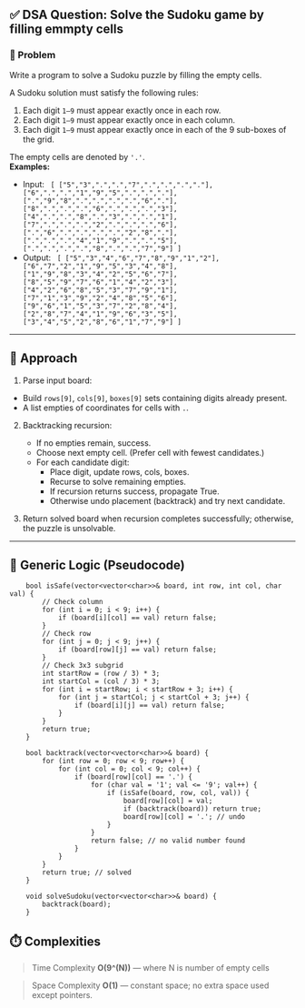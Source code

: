 ## ✅ DSA Question: Solve the Sudoku game by filling emmpty cells

### 🧠 Problem  
Write a program to solve a Sudoku puzzle by filling the empty cells.  

A Sudoku solution must satisfy the following rules:  
1. Each digit `1–9` must appear exactly once in each row.  
2. Each digit `1–9` must appear exactly once in each column.  
3. Each digit `1–9` must appear exactly once in each of the 9 sub-boxes of the grid.  

The empty cells are denoted by `'.'`.  
**Examples:**  
- Input: `
  [
  ["5","3",".",".","7",".",".",".","."],
  ["6",".",".","1","9","5",".",".","."],
  [".","9","8",".",".",".",".","6","."],
  ["8",".",".",".","6",".",".",".","3"],
  ["4",".",".","8",".","3",".",".","1"],
  ["7",".",".",".","2",".",".",".","6"],
  [".","6",".",".",".",".","2","8","."],
  [".",".",".","4","1","9",".",".","5"],
  [".",".",".",".","8",".",".","7","9"]
]` 
- Output: `
[
  ["5","3","4","6","7","8","9","1","2"],
  ["6","7","2","1","9","5","3","4","8"],
  ["1","9","8","3","4","2","5","6","7"],
  ["8","5","9","7","6","1","4","2","3"],
  ["4","2","6","8","5","3","7","9","1"],
  ["7","1","3","9","2","4","8","5","6"],
  ["9","6","1","5","3","7","2","8","4"],
  ["2","8","7","4","1","9","6","3","5"],
  ["3","4","5","2","8","6","1","7","9"]
]`  

---

## 🧭 Approach

1.  Parse input board:  
   - Build `rows[9]`, `cols[9]`, `boxes[9]` sets containing digits already present.  
   - A list empties of coordinates for cells with `.`.

2. Backtracking recursion:  
   - If no empties remain, success.
   - Choose next empty cell. (Prefer cell with fewest candidates.)
   - For each candidate digit:
      - Place digit, update rows, cols, boxes.
      - Recurse to solve remaining empties.
      - If recursion returns success, propagate True.
      - Otherwise undo placement (backtrack) and try next candidate.
        
3. Return solved board when recursion completes successfully; otherwise, the puzzle is unsolvable.
---

## 🔁 Generic Logic (Pseudocode)
```plaintext
    bool isSafe(vector<vector<char>>& board, int row, int col, char val) {
        // Check column
        for (int i = 0; i < 9; i++) {
            if (board[i][col] == val) return false;
        }
        // Check row
        for (int j = 0; j < 9; j++) {
            if (board[row][j] == val) return false;
        }
        // Check 3x3 subgrid
        int startRow = (row / 3) * 3;
        int startCol = (col / 3) * 3;
        for (int i = startRow; i < startRow + 3; i++) {
            for (int j = startCol; j < startCol + 3; j++) {
                if (board[i][j] == val) return false;
            }
        }
        return true;
    }

    bool backtrack(vector<vector<char>>& board) {
        for (int row = 0; row < 9; row++) {
            for (int col = 0; col < 9; col++) {
                if (board[row][col] == '.') {
                    for (char val = '1'; val <= '9'; val++) {
                        if (isSafe(board, row, col, val)) {
                            board[row][col] = val;
                            if (backtrack(board)) return true;
                            board[row][col] = '.'; // undo
                        }
                    }
                    return false; // no valid number found
                }
            }
        }
        return true; // solved
    }

    void solveSudoku(vector<vector<char>>& board) {
        backtrack(board);
    }
```

## ⏱️ Complexities
 > Time Complexity
**O(9^(N))** — where N is number of empty cells

> Space Complexity
**O(1)** — constant space; no extra space used except pointers.


